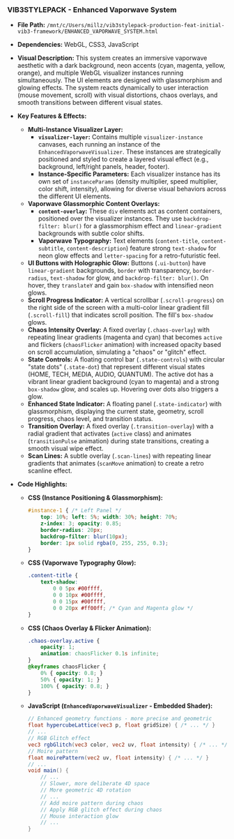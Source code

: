
### VIB3STYLEPACK - Enhanced Vaporwave System

*   **File Path:** `/mnt/c/Users/millz/vib3stylepack-production-feat-initial-vib3-framework/ENHANCED_VAPORWAVE_SYSTEM.html`
*   **Dependencies:** WebGL, CSS3, JavaScript
*   **Visual Description:** This system creates an immersive vaporwave aesthetic with a dark background, neon accents (cyan, magenta, yellow, orange), and multiple WebGL visualizer instances running simultaneously. The UI elements are designed with glassmorphism and glowing effects. The system reacts dynamically to user interaction (mouse movement, scroll) with visual distortions, chaos overlays, and smooth transitions between different visual states.
*   **Key Features & Effects:**

    *   **Multi-Instance Visualizer Layer:**
        *   **`visualizer-layer`:** Contains multiple `visualizer-instance` canvases, each running an instance of the `EnhancedVaporwaveVisualizer`. These instances are strategically positioned and styled to create a layered visual effect (e.g., background, left/right panels, header, footer).
        *   **Instance-Specific Parameters:** Each visualizer instance has its own set of `instanceParams` (density multiplier, speed multiplier, color shift, intensity), allowing for diverse visual behaviors across the different UI elements.
    *   **Vaporwave Glassmorphic Content Overlays:**
        *   **`content-overlay`:** These `div` elements act as content containers, positioned over the visualizer instances. They use `backdrop-filter: blur()` for a glassmorphism effect and `linear-gradient` backgrounds with subtle color shifts.
        *   **Vaporwave Typography:** Text elements (`content-title`, `content-subtitle`, `content-description`) feature strong `text-shadow` for neon glow effects and `letter-spacing` for a retro-futuristic feel.
    *   **UI Buttons with Holographic Glow:** Buttons (`.ui-button`) have `linear-gradient` backgrounds, `border` with transparency, `border-radius`, `text-shadow` for glow, and `backdrop-filter: blur()`. On hover, they `translateY` and gain `box-shadow` with intensified neon glows.
    *   **Scroll Progress Indicator:** A vertical scrollbar (`.scroll-progress`) on the right side of the screen with a multi-color linear gradient fill (`.scroll-fill`) that indicates scroll position. The fill's `box-shadow` glows.
    *   **Chaos Intensity Overlay:** A fixed overlay (`.chaos-overlay`) with repeating linear gradients (magenta and cyan) that becomes `active` and flickers (`chaosFlicker` animation) with increased opacity based on scroll accumulation, simulating a "chaos" or "glitch" effect.
    *   **State Controls:** A floating control bar (`.state-controls`) with circular "state dots" (`.state-dot`) that represent different visual states (HOME, TECH, MEDIA, AUDIO, QUANTUM). The active dot has a vibrant linear gradient background (cyan to magenta) and a strong `box-shadow` glow, and scales up. Hovering over dots also triggers a glow.
    *   **Enhanced State Indicator:** A floating panel (`.state-indicator`) with glassmorphism, displaying the current state, geometry, scroll progress, chaos level, and transition status.
    *   **Transition Overlay:** A fixed overlay (`.transition-overlay`) with a radial gradient that activates (`active` class) and animates (`transitionPulse` animation) during state transitions, creating a smooth visual wipe effect.
    *   **Scan Lines:** A subtle overlay (`.scan-lines`) with repeating linear gradients that animates (`scanMove` animation) to create a retro scanline effect.
*   **Code Highlights:**

    *   **CSS (Instance Positioning & Glassmorphism):**
        ```css
        #instance-1 { /* Left Panel */
            top: 10%; left: 5%; width: 30%; height: 70%;
            z-index: 3; opacity: 0.85;
            border-radius: 20px;
            backdrop-filter: blur(10px);
            border: 1px solid rgba(0, 255, 255, 0.3);
        }
        ```

    *   **CSS (Vaporwave Typography Glow):**
        ```css
        .content-title {
            text-shadow:
                0 0 5px #00ffff,
                0 0 10px #00ffff,
                0 0 15px #00ffff,
                0 0 20px #ff00ff; /* Cyan and Magenta glow */
        }
        ```

    *   **CSS (Chaos Overlay & Flicker Animation):**
        ```css
        .chaos-overlay.active {
            opacity: 1;
            animation: chaosFlicker 0.1s infinite;
        }
        @keyframes chaosFlicker {
            0% { opacity: 0.8; }
            50% { opacity: 1; }
            100% { opacity: 0.8; }
        }
        ```

    *   **JavaScript (`EnhancedVaporwaveVisualizer` - Embedded Shader):**
        ```glsl
        // Enhanced geometry functions - more precise and geometric
        float hypercubeLattice(vec3 p, float gridSize) { /* ... */ }
        // ...
        // RGB Glitch effect
        vec3 rgbGlitch(vec3 color, vec2 uv, float intensity) { /* ... */ }
        // Moire pattern
        float moirePattern(vec2 uv, float intensity) { /* ... */ }
        // ...
        void main() {
            // ...
            // Slower, more deliberate 4D space
            // More geometric 4D rotation
            // ...
            // Add moire pattern during chaos
            // Apply RGB glitch effect during chaos
            // Mouse interaction glow
            // ...
        }
        ```
